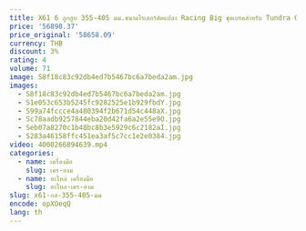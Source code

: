 ```yaml
---
title: X61 6 ลูกสูบ 355-405 มม.ขนาดโรเตอร์ดัดแปลง Racing Big ชุดเบรคสําหรับ Tundra Camry
price: '56898.37'
price_original: '58658.09'
currency: THB
discount: 3%
rating: 4
volume: 71
image: S8f18c83c92db4ed7b5467bc6a7beda2am.jpg
images:
  - S8f18c83c92db4ed7b5467bc6a7beda2am.jpg
  - S1e053c653b5245fc9282525e1b929fbdY.jpg
  - S99a74fccce4a480394f2b671d54c448aX.jpg
  - Sc78aadb9257844eba20d42fa6a2e55e9O.jpg
  - Seb07a8270c1b48bc8b3e5929c6c2182aI.jpg
  - S283a46158ffc451ea3af5c7cc1e2e0384.jpg
video: 4000266894639.mp4
categories:
  - name: เครื่องมือ
    slug: เคร-องม
  - name: อะไหล่ เครื่องมือ
    slug: อะไหล-เคร-องม
slug: x61-กส-355-405-มม
encode: opXOeqQ
lang: th
---
```

  